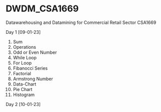 # DWDM_CSA1669
Datawarehousing and Datamining for Commercial Retail Sector CSA1669

Day 1 [09-01-23]
1. Sum 
2. Operations
3. Odd or Even Number
4. While Loop
5. For Loop
6. Fibanocci Series
7. Factorial
8. Armstrong Number
9. Data-Chart
10. Pie Chart
11. Histogram

Day 2 [10-01-23]
